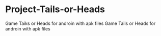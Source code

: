 # Project-Tails-or-Heads
Game Taiks or Heads for androin with apk files
Game Tails or Heads for androin with apk files
